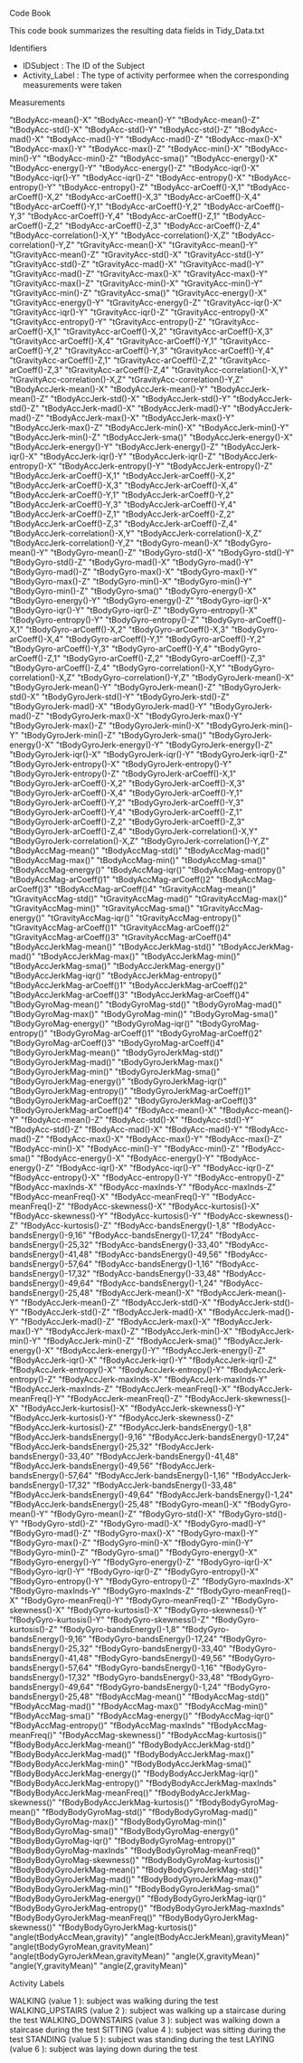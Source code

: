 Code Book 

This code book summarizes the resulting data fields in Tidy_Data.txt

Identifiers

- IDSubject : The ID of the Subject
- Activity_Label : The type of activity performee when the corresponding measurements were taken

Measurements

"tBodyAcc-mean()-X"
"tBodyAcc-mean()-Y"
"tBodyAcc-mean()-Z"
"tBodyAcc-std()-X" 
"tBodyAcc-std()-Y" 
"tBodyAcc-std()-Z" 
"tBodyAcc-mad()-X" 
"tBodyAcc-mad()-Y" 
"tBodyAcc-mad()-Z" 
"tBodyAcc-max()-X" 
"tBodyAcc-max()-Y"
"tBodyAcc-max()-Z" 
"tBodyAcc-min()-X"
"tBodyAcc-min()-Y"
"tBodyAcc-min()-Z"
"tBodyAcc-sma()"
"tBodyAcc-energy()-X"
"tBodyAcc-energy()-Y"
"tBodyAcc-energy()-Z" 
"tBodyAcc-iqr()-X" 
"tBodyAcc-iqr()-Y" 
"tBodyAcc-iqr()-Z" 
"tBodyAcc-entropy()-X" 
"tBodyAcc-entropy()-Y" 
"tBodyAcc-entropy()-Z" 
"tBodyAcc-arCoeff()-X,1" 
"tBodyAcc-arCoeff()-X,2" 
"tBodyAcc-arCoeff()-X,3" 
"tBodyAcc-arCoeff()-X,4" 
"tBodyAcc-arCoeff()-Y,1" 
"tBodyAcc-arCoeff()-Y,2" 
"tBodyAcc-arCoeff()-Y,3" 
"tBodyAcc-arCoeff()-Y,4" 
"tBodyAcc-arCoeff()-Z,1" 
"tBodyAcc-arCoeff()-Z,2" 
"tBodyAcc-arCoeff()-Z,3" 
"tBodyAcc-arCoeff()-Z,4" 
"tBodyAcc-correlation()-X,Y" 
"tBodyAcc-correlation()-X,Z" 
"tBodyAcc-correlation()-Y,Z" 
"tGravityAcc-mean()-X" 
"tGravityAcc-mean()-Y" 
"tGravityAcc-mean()-Z" 
"tGravityAcc-std()-X" 
"tGravityAcc-std()-Y" 
"tGravityAcc-std()-Z" 
"tGravityAcc-mad()-X" 
"tGravityAcc-mad()-Y" 
"tGravityAcc-mad()-Z" 
"tGravityAcc-max()-X" 
"tGravityAcc-max()-Y" 
"tGravityAcc-max()-Z" 
"tGravityAcc-min()-X" 
"tGravityAcc-min()-Y" 
"tGravityAcc-min()-Z" 
"tGravityAcc-sma()" 
"tGravityAcc-energy()-X" 
"tGravityAcc-energy()-Y" 
"tGravityAcc-energy()-Z" 
"tGravityAcc-iqr()-X" 
"tGravityAcc-iqr()-Y" 
"tGravityAcc-iqr()-Z" 
"tGravityAcc-entropy()-X" 
"tGravityAcc-entropy()-Y" 
"tGravityAcc-entropy()-Z" 
"tGravityAcc-arCoeff()-X,1" 
"tGravityAcc-arCoeff()-X,2" 
"tGravityAcc-arCoeff()-X,3" 
"tGravityAcc-arCoeff()-X,4" 
"tGravityAcc-arCoeff()-Y,1" 
"tGravityAcc-arCoeff()-Y,2" 
"tGravityAcc-arCoeff()-Y,3" 
"tGravityAcc-arCoeff()-Y,4" 
"tGravityAcc-arCoeff()-Z,1" 
"tGravityAcc-arCoeff()-Z,2" 
"tGravityAcc-arCoeff()-Z,3" 
"tGravityAcc-arCoeff()-Z,4" 
"tGravityAcc-correlation()-X,Y" 
"tGravityAcc-correlation()-X,Z" 
"tGravityAcc-correlation()-Y,Z" 
"tBodyAccJerk-mean()-X" 
"tBodyAccJerk-mean()-Y" 
"tBodyAccJerk-mean()-Z" 
"tBodyAccJerk-std()-X" 
"tBodyAccJerk-std()-Y" 
"tBodyAccJerk-std()-Z" 
"tBodyAccJerk-mad()-X" 
"tBodyAccJerk-mad()-Y" 
"tBodyAccJerk-mad()-Z" 
"tBodyAccJerk-max()-X" 
"tBodyAccJerk-max()-Y" 
"tBodyAccJerk-max()-Z" 
"tBodyAccJerk-min()-X" 
"tBodyAccJerk-min()-Y" 
"tBodyAccJerk-min()-Z" 
"tBodyAccJerk-sma()" 
"tBodyAccJerk-energy()-X" 
"tBodyAccJerk-energy()-Y" 
"tBodyAccJerk-energy()-Z" 
"tBodyAccJerk-iqr()-X" 
"tBodyAccJerk-iqr()-Y" 
"tBodyAccJerk-iqr()-Z" 
"tBodyAccJerk-entropy()-X" 
"tBodyAccJerk-entropy()-Y" 
"tBodyAccJerk-entropy()-Z" 
"tBodyAccJerk-arCoeff()-X,1" 
"tBodyAccJerk-arCoeff()-X,2" 
"tBodyAccJerk-arCoeff()-X,3" 
"tBodyAccJerk-arCoeff()-X,4" 
"tBodyAccJerk-arCoeff()-Y,1" 
"tBodyAccJerk-arCoeff()-Y,2" 
"tBodyAccJerk-arCoeff()-Y,3" 
"tBodyAccJerk-arCoeff()-Y,4" 
"tBodyAccJerk-arCoeff()-Z,1" 
"tBodyAccJerk-arCoeff()-Z,2" 
"tBodyAccJerk-arCoeff()-Z,3" 
"tBodyAccJerk-arCoeff()-Z,4" 
"tBodyAccJerk-correlation()-X,Y" 
"tBodyAccJerk-correlation()-X,Z" 
"tBodyAccJerk-correlation()-Y,Z" 
"tBodyGyro-mean()-X" 
"tBodyGyro-mean()-Y" 
"tBodyGyro-mean()-Z" 
"tBodyGyro-std()-X" 
"tBodyGyro-std()-Y" 
"tBodyGyro-std()-Z" 
"tBodyGyro-mad()-X" 
"tBodyGyro-mad()-Y" 
"tBodyGyro-mad()-Z" 
"tBodyGyro-max()-X" 
"tBodyGyro-max()-Y" 
"tBodyGyro-max()-Z" 
"tBodyGyro-min()-X" 
"tBodyGyro-min()-Y" 
"tBodyGyro-min()-Z" 
"tBodyGyro-sma()" 
"tBodyGyro-energy()-X" 
"tBodyGyro-energy()-Y" 
"tBodyGyro-energy()-Z" 
"tBodyGyro-iqr()-X" 
"tBodyGyro-iqr()-Y" 
"tBodyGyro-iqr()-Z" 
"tBodyGyro-entropy()-X" 
"tBodyGyro-entropy()-Y" 
"tBodyGyro-entropy()-Z" 
"tBodyGyro-arCoeff()-X,1" 
"tBodyGyro-arCoeff()-X,2" 
"tBodyGyro-arCoeff()-X,3" 
"tBodyGyro-arCoeff()-X,4" 
"tBodyGyro-arCoeff()-Y,1" 
"tBodyGyro-arCoeff()-Y,2" 
"tBodyGyro-arCoeff()-Y,3" 
"tBodyGyro-arCoeff()-Y,4" 
"tBodyGyro-arCoeff()-Z,1" 
"tBodyGyro-arCoeff()-Z,2" 
"tBodyGyro-arCoeff()-Z,3" 
"tBodyGyro-arCoeff()-Z,4" 
"tBodyGyro-correlation()-X,Y" 
"tBodyGyro-correlation()-X,Z" 
"tBodyGyro-correlation()-Y,Z" 
"tBodyGyroJerk-mean()-X" 
"tBodyGyroJerk-mean()-Y" 
"tBodyGyroJerk-mean()-Z" 
"tBodyGyroJerk-std()-X" 
"tBodyGyroJerk-std()-Y" 
"tBodyGyroJerk-std()-Z"
"tBodyGyroJerk-mad()-X" 
"tBodyGyroJerk-mad()-Y" 
"tBodyGyroJerk-mad()-Z" 
"tBodyGyroJerk-max()-X" 
"tBodyGyroJerk-max()-Y" 
"tBodyGyroJerk-max()-Z" 
"tBodyGyroJerk-min()-X" 
"tBodyGyroJerk-min()-Y" 
"tBodyGyroJerk-min()-Z" 
"tBodyGyroJerk-sma()" 
"tBodyGyroJerk-energy()-X" 
"tBodyGyroJerk-energy()-Y" 
"tBodyGyroJerk-energy()-Z" 
"tBodyGyroJerk-iqr()-X" 
"tBodyGyroJerk-iqr()-Y" 
"tBodyGyroJerk-iqr()-Z" 
"tBodyGyroJerk-entropy()-X" 
"tBodyGyroJerk-entropy()-Y" 
"tBodyGyroJerk-entropy()-Z" 
"tBodyGyroJerk-arCoeff()-X,1" 
"tBodyGyroJerk-arCoeff()-X,2" 
"tBodyGyroJerk-arCoeff()-X,3" 
"tBodyGyroJerk-arCoeff()-X,4" 
"tBodyGyroJerk-arCoeff()-Y,1" 
"tBodyGyroJerk-arCoeff()-Y,2" 
"tBodyGyroJerk-arCoeff()-Y,3" 
"tBodyGyroJerk-arCoeff()-Y,4" 
"tBodyGyroJerk-arCoeff()-Z,1" 
"tBodyGyroJerk-arCoeff()-Z,2" 
"tBodyGyroJerk-arCoeff()-Z,3" 
"tBodyGyroJerk-arCoeff()-Z,4" 
"tBodyGyroJerk-correlation()-X,Y" 
"tBodyGyroJerk-correlation()-X,Z" 
"tBodyGyroJerk-correlation()-Y,Z" 
"tBodyAccMag-mean()" 
"tBodyAccMag-std()" 
"tBodyAccMag-mad()" 
"tBodyAccMag-max()" 
"tBodyAccMag-min()" 
"tBodyAccMag-sma()" 
"tBodyAccMag-energy()" 
"tBodyAccMag-iqr()" 
"tBodyAccMag-entropy()" 
"tBodyAccMag-arCoeff()1" 
"tBodyAccMag-arCoeff()2" 
"tBodyAccMag-arCoeff()3" 
"tBodyAccMag-arCoeff()4" 
"tGravityAccMag-mean()" 
"tGravityAccMag-std()" 
"tGravityAccMag-mad()" 
"tGravityAccMag-max()" 
"tGravityAccMag-min()" 
"tGravityAccMag-sma()" 
"tGravityAccMag-energy()" 
"tGravityAccMag-iqr()" 
"tGravityAccMag-entropy()" 
"tGravityAccMag-arCoeff()1" 
"tGravityAccMag-arCoeff()2" 
"tGravityAccMag-arCoeff()3" 
"tGravityAccMag-arCoeff()4" 
"tBodyAccJerkMag-mean()" 
"tBodyAccJerkMag-std()" 
"tBodyAccJerkMag-mad()" 
"tBodyAccJerkMag-max()" 
"tBodyAccJerkMag-min()" 
"tBodyAccJerkMag-sma()" 
"tBodyAccJerkMag-energy()" 
"tBodyAccJerkMag-iqr()" 
"tBodyAccJerkMag-entropy()" 
"tBodyAccJerkMag-arCoeff()1" 
"tBodyAccJerkMag-arCoeff()2" 
"tBodyAccJerkMag-arCoeff()3" 
"tBodyAccJerkMag-arCoeff()4" 
"tBodyGyroMag-mean()" 
"tBodyGyroMag-std()" 
"tBodyGyroMag-mad()" 
"tBodyGyroMag-max()" 
"tBodyGyroMag-min()" 
"tBodyGyroMag-sma()" 
"tBodyGyroMag-energy()" 
"tBodyGyroMag-iqr()" 
"tBodyGyroMag-entropy()" 
"tBodyGyroMag-arCoeff()1" 
"tBodyGyroMag-arCoeff()2" 
"tBodyGyroMag-arCoeff()3" 
"tBodyGyroMag-arCoeff()4" 
"tBodyGyroJerkMag-mean()" 
"tBodyGyroJerkMag-std()" 
"tBodyGyroJerkMag-mad()" 
"tBodyGyroJerkMag-max()" 
"tBodyGyroJerkMag-min()" 
"tBodyGyroJerkMag-sma()" 
"tBodyGyroJerkMag-energy()" 
"tBodyGyroJerkMag-iqr()" 
"tBodyGyroJerkMag-entropy()" 
"tBodyGyroJerkMag-arCoeff()1" 
"tBodyGyroJerkMag-arCoeff()2" 
"tBodyGyroJerkMag-arCoeff()3" 
"tBodyGyroJerkMag-arCoeff()4" 
"fBodyAcc-mean()-X" 
"fBodyAcc-mean()-Y" 
"fBodyAcc-mean()-Z" 
"fBodyAcc-std()-X" 
"fBodyAcc-std()-Y" 
"fBodyAcc-std()-Z" 
"fBodyAcc-mad()-X" 
"fBodyAcc-mad()-Y" 
"fBodyAcc-mad()-Z" 
"fBodyAcc-max()-X" 
"fBodyAcc-max()-Y" 
"fBodyAcc-max()-Z" 
"fBodyAcc-min()-X" 
"fBodyAcc-min()-Y" 
"fBodyAcc-min()-Z" 
"fBodyAcc-sma()" 
"fBodyAcc-energy()-X" 
"fBodyAcc-energy()-Y" 
"fBodyAcc-energy()-Z" 
"fBodyAcc-iqr()-X" 
"fBodyAcc-iqr()-Y" 
"fBodyAcc-iqr()-Z" 
"fBodyAcc-entropy()-X" 
"fBodyAcc-entropy()-Y" 
"fBodyAcc-entropy()-Z" 
"fBodyAcc-maxInds-X" 
"fBodyAcc-maxInds-Y" 
"fBodyAcc-maxInds-Z" 
"fBodyAcc-meanFreq()-X" 
"fBodyAcc-meanFreq()-Y" 
"fBodyAcc-meanFreq()-Z" 
"fBodyAcc-skewness()-X" 
"fBodyAcc-kurtosis()-X" 
"fBodyAcc-skewness()-Y" 
"fBodyAcc-kurtosis()-Y" 
"fBodyAcc-skewness()-Z" 
"fBodyAcc-kurtosis()-Z" 
"fBodyAcc-bandsEnergy()-1,8" 
"fBodyAcc-bandsEnergy()-9,16" 
"fBodyAcc-bandsEnergy()-17,24" 
"fBodyAcc-bandsEnergy()-25,32" 
"fBodyAcc-bandsEnergy()-33,40" 
"fBodyAcc-bandsEnergy()-41,48" 
"fBodyAcc-bandsEnergy()-49,56" 
"fBodyAcc-bandsEnergy()-57,64" 
"fBodyAcc-bandsEnergy()-1,16" 
"fBodyAcc-bandsEnergy()-17,32" 
"fBodyAcc-bandsEnergy()-33,48" 
"fBodyAcc-bandsEnergy()-49,64" 
"fBodyAcc-bandsEnergy()-1,24" 
"fBodyAcc-bandsEnergy()-25,48" 
"fBodyAccJerk-mean()-X" 
"fBodyAccJerk-mean()-Y" 
"fBodyAccJerk-mean()-Z" 
"fBodyAccJerk-std()-X" 
"fBodyAccJerk-std()-Y" 
"fBodyAccJerk-std()-Z" 
"fBodyAccJerk-mad()-X" 
"fBodyAccJerk-mad()-Y" 
"fBodyAccJerk-mad()-Z" 
"fBodyAccJerk-max()-X" 
"fBodyAccJerk-max()-Y" 
"fBodyAccJerk-max()-Z" 
"fBodyAccJerk-min()-X" 
"fBodyAccJerk-min()-Y" 
"fBodyAccJerk-min()-Z" 
"fBodyAccJerk-sma()" 
"fBodyAccJerk-energy()-X" 
"fBodyAccJerk-energy()-Y" 
"fBodyAccJerk-energy()-Z" 
"fBodyAccJerk-iqr()-X" 
"fBodyAccJerk-iqr()-Y" 
"fBodyAccJerk-iqr()-Z" 
"fBodyAccJerk-entropy()-X" 
"fBodyAccJerk-entropy()-Y"
"fBodyAccJerk-entropy()-Z" 
"fBodyAccJerk-maxInds-X" 
"fBodyAccJerk-maxInds-Y" 
"fBodyAccJerk-maxInds-Z" 
"fBodyAccJerk-meanFreq()-X" 
"fBodyAccJerk-meanFreq()-Y" 
"fBodyAccJerk-meanFreq()-Z" 
"fBodyAccJerk-skewness()-X" 
"fBodyAccJerk-kurtosis()-X" 
"fBodyAccJerk-skewness()-Y" 
"fBodyAccJerk-kurtosis()-Y" 
"fBodyAccJerk-skewness()-Z" 
"fBodyAccJerk-kurtosis()-Z" 
"fBodyAccJerk-bandsEnergy()-1,8" 
"fBodyAccJerk-bandsEnergy()-9,16" 
"fBodyAccJerk-bandsEnergy()-17,24" 
"fBodyAccJerk-bandsEnergy()-25,32" 
"fBodyAccJerk-bandsEnergy()-33,40" 
"fBodyAccJerk-bandsEnergy()-41,48" 
"fBodyAccJerk-bandsEnergy()-49,56" 
"fBodyAccJerk-bandsEnergy()-57,64" 
"fBodyAccJerk-bandsEnergy()-1,16" 
"fBodyAccJerk-bandsEnergy()-17,32" 
"fBodyAccJerk-bandsEnergy()-33,48" 
"fBodyAccJerk-bandsEnergy()-49,64" 
"fBodyAccJerk-bandsEnergy()-1,24" 
"fBodyAccJerk-bandsEnergy()-25,48" 
"fBodyGyro-mean()-X" 
"fBodyGyro-mean()-Y" 
"fBodyGyro-mean()-Z" 
"fBodyGyro-std()-X" 
"fBodyGyro-std()-Y" 
"fBodyGyro-std()-Z" 
"fBodyGyro-mad()-X" 
"fBodyGyro-mad()-Y" 
"fBodyGyro-mad()-Z" 
"fBodyGyro-max()-X" 
"fBodyGyro-max()-Y" 
"fBodyGyro-max()-Z" 
"fBodyGyro-min()-X" 
"fBodyGyro-min()-Y" 
"fBodyGyro-min()-Z" 
"fBodyGyro-sma()" 
"fBodyGyro-energy()-X" 
"fBodyGyro-energy()-Y" 
"fBodyGyro-energy()-Z" 
"fBodyGyro-iqr()-X" 
"fBodyGyro-iqr()-Y" 
"fBodyGyro-iqr()-Z" 
"fBodyGyro-entropy()-X" 
"fBodyGyro-entropy()-Y" 
"fBodyGyro-entropy()-Z" 
"fBodyGyro-maxInds-X" 
"fBodyGyro-maxInds-Y" 
"fBodyGyro-maxInds-Z" 
"fBodyGyro-meanFreq()-X" 
"fBodyGyro-meanFreq()-Y" 
"fBodyGyro-meanFreq()-Z" 
"fBodyGyro-skewness()-X" 
"fBodyGyro-kurtosis()-X" 
"fBodyGyro-skewness()-Y" 
"fBodyGyro-kurtosis()-Y" 
"fBodyGyro-skewness()-Z" 
"fBodyGyro-kurtosis()-Z" 
"fBodyGyro-bandsEnergy()-1,8" 
"fBodyGyro-bandsEnergy()-9,16" 
"fBodyGyro-bandsEnergy()-17,24" 
"fBodyGyro-bandsEnergy()-25,32" 
"fBodyGyro-bandsEnergy()-33,40" 
"fBodyGyro-bandsEnergy()-41,48" 
"fBodyGyro-bandsEnergy()-49,56"
"fBodyGyro-bandsEnergy()-57,64" 
"fBodyGyro-bandsEnergy()-1,16" 
"fBodyGyro-bandsEnergy()-17,32" 
"fBodyGyro-bandsEnergy()-33,48" 
"fBodyGyro-bandsEnergy()-49,64" 
"fBodyGyro-bandsEnergy()-1,24"
"fBodyGyro-bandsEnergy()-25,48" 
"fBodyAccMag-mean()" 
"fBodyAccMag-std()" 
"fBodyAccMag-mad()" 
"fBodyAccMag-max()" 
"fBodyAccMag-min()" 
"fBodyAccMag-sma()" 
"fBodyAccMag-energy()" 
"fBodyAccMag-iqr()" 
"fBodyAccMag-entropy()" 
"fBodyAccMag-maxInds" 
"fBodyAccMag-meanFreq()" 
"fBodyAccMag-skewness()" 
"fBodyAccMag-kurtosis()" 
"fBodyBodyAccJerkMag-mean()" 
"fBodyBodyAccJerkMag-std()" 
"fBodyBodyAccJerkMag-mad()" 
"fBodyBodyAccJerkMag-max()" 
"fBodyBodyAccJerkMag-min()" 
"fBodyBodyAccJerkMag-sma()" 
"fBodyBodyAccJerkMag-energy()" 
"fBodyBodyAccJerkMag-iqr()" 
"fBodyBodyAccJerkMag-entropy()" 
"fBodyBodyAccJerkMag-maxInds" 
"fBodyBodyAccJerkMag-meanFreq()" 
"fBodyBodyAccJerkMag-skewness()" 
"fBodyBodyAccJerkMag-kurtosis()" 
"fBodyBodyGyroMag-mean()" 
"fBodyBodyGyroMag-std()" 
"fBodyBodyGyroMag-mad()" 
"fBodyBodyGyroMag-max()" 
"fBodyBodyGyroMag-min()" 
"fBodyBodyGyroMag-sma()" 
"fBodyBodyGyroMag-energy()" 
"fBodyBodyGyroMag-iqr()" 
"fBodyBodyGyroMag-entropy()" 
"fBodyBodyGyroMag-maxInds" 
"fBodyBodyGyroMag-meanFreq()" 
"fBodyBodyGyroMag-skewness()" 
"fBodyBodyGyroMag-kurtosis()" 
"fBodyBodyGyroJerkMag-mean()" 
"fBodyBodyGyroJerkMag-std()" 
"fBodyBodyGyroJerkMag-mad()" 
"fBodyBodyGyroJerkMag-max()" 
"fBodyBodyGyroJerkMag-min()" 
"fBodyBodyGyroJerkMag-sma()" 
"fBodyBodyGyroJerkMag-energy()" 
"fBodyBodyGyroJerkMag-iqr()" 
"fBodyBodyGyroJerkMag-entropy()" 
"fBodyBodyGyroJerkMag-maxInds" 
"fBodyBodyGyroJerkMag-meanFreq()" 
"fBodyBodyGyroJerkMag-skewness()" 
"fBodyBodyGyroJerkMag-kurtosis()" 
"angle(tBodyAccMean,gravity)" 
"angle(tBodyAccJerkMean),gravityMean)" 
"angle(tBodyGyroMean,gravityMean)" 
"angle(tBodyGyroJerkMean,gravityMean)" 
"angle(X,gravityMean)" 
"angle(Y,gravityMean)" 
"angle(Z,gravityMean)"

Activity Labels

WALKING  (value  1 ): subject was walking during the test
WALKING_UPSTAIRS  (value  2 ): subject was walking up a staircase during the test
WALKING_DOWNSTAIRS  (value  3 ): subject was walking down a staircase during the test
SITTING  (value  4 ): subject was sitting during the test
STANDING  (value  5 ): subject was standing during the test
LAYING  (value  6 ): subject was laying down during the test



